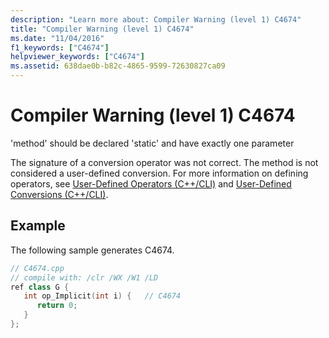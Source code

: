 ```yaml
---
description: "Learn more about: Compiler Warning (level 1) C4674"
title: "Compiler Warning (level 1) C4674"
ms.date: "11/04/2016"
f1_keywords: ["C4674"]
helpviewer_keywords: ["C4674"]
ms.assetid: 638dae0b-b82c-4865-9599-72630827ca09
---
```

# Compiler Warning (level 1) C4674

'method' should be declared 'static' and have exactly one parameter

The signature of a conversion operator was not correct. The method is not considered a user-defined conversion. For more information on defining operators, see [User-Defined Operators (C++/CLI)](../../dotnet/user-defined-operators-cpp-cli.md) and [User-Defined Conversions (C++/CLI)](../../dotnet/user-defined-conversions-cpp-cli.md).

## Example

The following sample generates C4674.

```cpp
// C4674.cpp
// compile with: /clr /WX /W1 /LD
ref class G {
   int op_Implicit(int i) {   // C4674
      return 0;
   }
};
```
